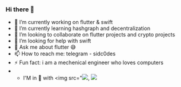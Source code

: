 ### Hi there 👋

- 🔭 I’m currently working on flutter & swift
- 🌱 I’m currently learning hashgraph and decentralization
- 👯 I’m looking to collaborate on flutter projects and crypto projects
- 🤔 I’m looking for help with swift
- 💬 Ask me about flutter 😅
- 📫 How to reach me: telegram - sidc0des
- ⚡ Fun fact: i am a mechenical engineer who loves computers
- - I'M in 🧡 with <img src="<img src="https://img.icons8.com/fluent/48/000000/android-os.png"/>, <img src="https://img.icons8.com/color/25/000000/python.png"/>
